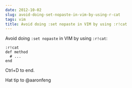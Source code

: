 ```yaml
---
date: 2012-10-02
slug: avoid-doing-set-nopaste-in-vim-by-using-r-cat
tags: vim
title: Avoid doing :set nopaste in VIM by using :r!cat
---
```


Avoid doing `:set nopaste` in VIM by using `:r!cat`:

```vim
:r!cat
def method
  # ...
end
```

Ctrl+D to end.

Hat tip to @aaronfeng

